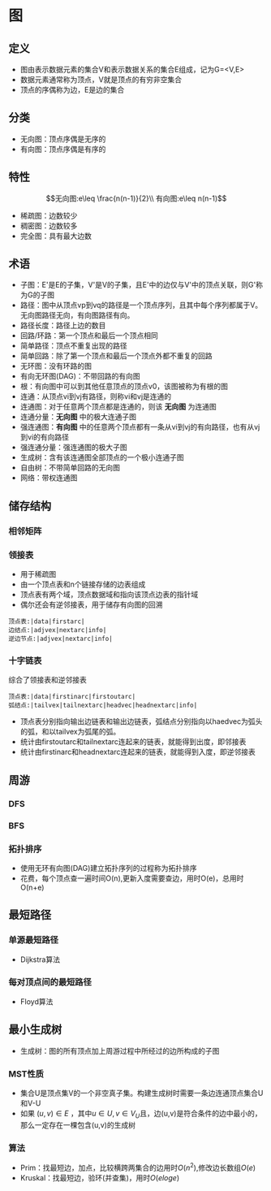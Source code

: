 # 图
## 定义
* 图由表示数据元素的集合V和表示数据关系的集合E组成，记为G=<V,E>
* 数据元素通常称为顶点，V就是顶点的有穷非空集合
* 顶点的序偶称为边，E是边的集合
## 分类
* 无向图：顶点序偶是无序的
* 有向图：顶点序偶是有序的
## 特性
$$无向图:e\leq \frac{n(n-1)}{2}\\
有向图:e\leq n(n-1)$$
* 稀疏图：边数较少
* 稠密图：边数较多
* 完全图：具有最大边数
## 术语
* 子图：E'是E的子集，V'是V的子集，且E'中的边仅与V'中的顶点关联，则G'称为G的子图
* 路径：图中从顶点vp到vq的路径是一个顶点序列，且其中每个序列都属于V。无向图路径无向，有向图路径有向。
* 路径长度：路径上边的数目
* 回路/环路：第一个顶点和最后一个顶点相同
* 简单路径：顶点不重复出现的路径
* 简单回路：除了第一个顶点和最后一个顶点外都不重复的回路
* 无环图：没有环路的图
* 有向无环图(DAG)：不带回路的有向图
* 根：有向图中可以到其他任意顶点的顶点v0，该图被称为有根的图
* 连通：从顶点vi到vj有路径，则称vi和vj是连通的
* 连通图：对于任意两个顶点都是连通的，则该 **无向图** 为连通图
* 连通分量：**无向图** 中的极大连通子图
* 强连通图：**有向图** 中的任意两个顶点都有一条从vi到vj的有向路径，也有从vj到vi的有向路径
* 强连通分量：强连通图的极大子图
* 生成树：含有该连通图全部顶点的一个极小连通子图
* 自由树：不带简单回路的无向图
* 网络：带权连通图
## 储存结构
### 相邻矩阵
### 领接表
* 用于稀疏图
* 由一个顶点表和n个链接存储的边表组成
* 顶点表有两个域，顶点数据域和指向该顶点边表的指针域
* 偶尔还会有逆邻接表，用于储存有向图的回溯
```
顶点表:|data|firstarc|
边结点:|adjvex|nextarc|info|
逆边节点:|adjvex|nextarc|info|
```
### 十字链表
综合了领接表和逆邻接表
```
顶点表:|data|firstinarc|firstoutarc|
弧结点:|tailvex|tailnextarc|headvec|headnextarc|info|
```
* 顶点表分别指向输出边链表和输出边链表，弧结点分别指向以haedvec为弧头的弧，和以tailvex为弧尾的弧。
* 统计由firstoutarc和tailnextarc连起来的链表，就能得到出度，即邻接表
* 统计由firstinarc和headnextarc连起来的链表，就能得到入度，即逆邻接表
## 周游
### DFS
### BFS
### 拓扑排序
* 使用无环有向图(DAG)建立拓扑序列的过程称为拓扑排序
* 花费，每个顶点查一遍时间O(n),更新入度需要查边，用时O(e)，总用时O(n+e)
## 最短路径
### 单源最短路径
* Dijkstra算法
### 每对顶点间的最短路径
* Floyd算法
## 最小生成树
* 生成树：图的所有顶点加上周游过程中所经过的边所构成的子图
### MST性质
* 集合U是顶点集V的一个非空真子集。构建生成树时需要一条边连通顶点集合U和V-U
* 如果 $(u,v)\in E$ ，其中$u\in U,v\in V_U$且，边(u,v)是符合条件的边中最小的，那么一定存在一棵包含(u,v)的生成树
### 算法
* Prim：找最短边，加点，比较横跨两集合的边用时$O(n^2)$,修改边长数组$O(e)$
* Kruskal：找最短边，验环(并查集)，用时$O(eloge)$
